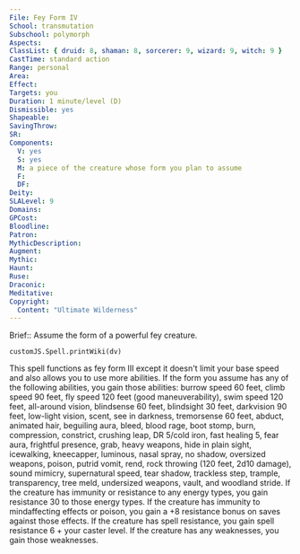 ```yaml
---
File: Fey Form IV
School: transmutation
Subschool: polymorph
Aspects: 
ClassList: { druid: 8, shaman: 8, sorcerer: 9, wizard: 9, witch: 9 }
CastTime: standard action
Range: personal
Area: 
Effect: 
Targets: you
Duration: 1 minute/level (D)
Dismissible: yes
Shapeable: 
SavingThrow: 
SR: 
Components:
  V: yes
  S: yes
  M: a piece of the creature whose form you plan to assume
  F: 
  DF: 
Deity: 
SLALevel: 9
Domains: 
GPCost: 
Bloodline: 
Patron: 
MythicDescription: 
Augment: 
Mythic: 
Haunt: 
Ruse: 
Draconic: 
Meditative: 
Copyright:
  Content: "Ultimate Wilderness"
---
```

Brief:: Assume the form of a powerful fey creature.

```dataviewjs
customJS.Spell.printWiki(dv)
```

This spell functions as fey form III except it doesn't limit your base speed and also allows you to use more abilities. If the form you assume has any of the following abilities, you gain those abilities: burrow speed 60 feet, climb speed 90 feet, fly speed 120 feet (good maneuverability), swim speed 120 feet, all-around vision, blindsense 60 feet, blindsight 30 feet, darkvision 90 feet, low-light vision, scent, see in darkness, tremorsense 60 feet, abduct, animated hair, beguiling aura, bleed, blood rage, boot stomp, burn, compression, constrict, crushing leap, DR 5/cold iron, fast healing 5, fear aura, frightful presence, grab, heavy weapons, hide in plain sight, icewalking, kneecapper, luminous, nasal spray, no shadow, oversized weapons, poison, putrid vomit, rend, rock throwing (120 feet, 2d10 damage), sound mimicry, supernatural speed, tear shadow, trackless step, trample, transparency, tree meld, undersized weapons, vault, and woodland stride. If the creature has immunity or resistance to any energy types, you gain resistance 30 to those energy types. If the creature has immunity to mindaffecting effects or poison, you gain a +8 resistance bonus on saves against those effects. If the creature has spell resistance, you gain spell resistance 6 + your caster level. If the creature has any weaknesses, you gain those weaknesses.
